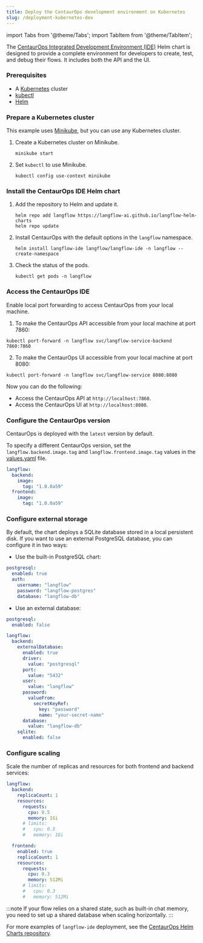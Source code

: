 ```yaml
---
title: Deploy the CentaurOps development environment on Kubernetes
slug: /deployment-kubernetes-dev
---
```


import Tabs from '@theme/Tabs';
import TabItem from '@theme/TabItem';

The [CentaurOps Integrated Development Environment (IDE)](https://github.com/langflow-ai/langflow-helm-charts/tree/main/charts/langflow-ide) Helm chart is designed to provide a complete environment for developers to create, test, and debug their flows. It includes both the API and the UI.

### Prerequisites

- A [Kubernetes](https://kubernetes.io/docs/setup/) cluster
- [kubectl](https://kubernetes.io/docs/tasks/tools/#kubectl)
- [Helm](https://helm.sh/docs/intro/install/)

### Prepare a Kubernetes cluster

This example uses [Minikube](https://minikube.sigs.k8s.io/docs/start/), but you can use any Kubernetes cluster.

1. Create a Kubernetes cluster on Minikube.

	```shell
	minikube start
	```

2. Set `kubectl` to use Minikube.

	```shell
	kubectl config use-context minikube
	```

### Install the CentaurOps IDE Helm chart

1. Add the repository to Helm and update it.

	```shell
	helm repo add langflow https://langflow-ai.github.io/langflow-helm-charts
	helm repo update
	```

2. Install CentaurOps with the default options in the `langflow` namespace.

	```shell
	helm install langflow-ide langflow/langflow-ide -n langflow --create-namespace
	```

3. Check the status of the pods.

	```shell
	kubectl get pods -n langflow
	```

### Access the CentaurOps IDE

Enable local port forwarding to access CentaurOps from your local machine.

1. To make the CentaurOps API accessible from your local machine at port 7860:
```shell
kubectl port-forward -n langflow svc/langflow-service-backend 7860:7860
```

2. To make the CentaurOps UI accessible from your local machine at port 8080:
```shell
kubectl port-forward -n langflow svc/langflow-service 8080:8080
```

Now you can do the following:
- Access the CentaurOps API at `http://localhost:7860`.
- Access the CentaurOps UI at `http://localhost:8080`.

### Configure the CentaurOps version

CentaurOps is deployed with the `latest` version by default.

To specify a different CentaurOps version, set the `langflow.backend.image.tag` and `langflow.frontend.image.tag` values in the [values.yaml](https://github.com/langflow-ai/langflow-helm-charts/blob/main/charts/langflow-ide/values.yaml) file.

```yaml
langflow:
  backend:
    image:
      tag: "1.0.0a59"
  frontend:
    image:
      tag: "1.0.0a59"
```

### Configure external storage

By default, the chart deploys a SQLite database stored in a local persistent disk. If you want to use an external PostgreSQL database, you can configure it in two ways:

* Use the built-in PostgreSQL chart:
```yaml
postgresql:
  enabled: true
  auth:
    username: "langflow"
    password: "langflow-postgres"
    database: "langflow-db"
```

* Use an external database:
```yaml
postgresql:
  enabled: false

langflow:
  backend:
    externalDatabase:
      enabled: true
      driver:
        value: "postgresql"
      port:
        value: "5432"
      user:
        value: "langflow"
      password:
        valueFrom:
          secretKeyRef:
            key: "password"
            name: "your-secret-name"
      database:
        value: "langflow-db"
    sqlite:
      enabled: false
```

### Configure scaling

Scale the number of replicas and resources for both frontend and backend services:

```yaml
langflow:
  backend:
    replicaCount: 1
    resources:
      requests:
        cpu: 0.5
        memory: 1Gi
      # limits:
      #   cpu: 0.5
      #   memory: 1Gi

  frontend:
    enabled: true
    replicaCount: 1
    resources:
      requests:
        cpu: 0.3
        memory: 512Mi
      # limits:
      #   cpu: 0.3
      #   memory: 512Mi
```

:::note
If your flow relies on a shared state, such as built-in chat memory, you need to set up a shared database when scaling horizontally.
:::

For more examples of `langflow-ide` deployment, see the [CentaurOps Helm Charts repository](https://github.com/langflow-ai/langflow-helm-charts/tree/main/examples/langflow-ide).
